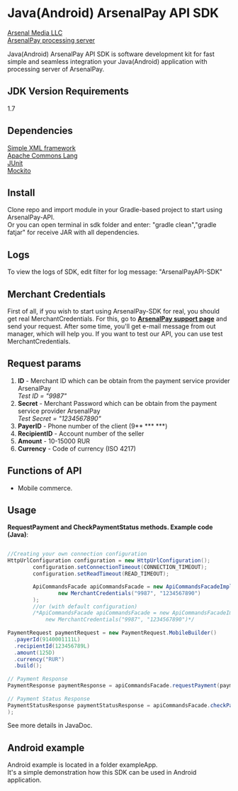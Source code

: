 Java(Android) ArsenalPay API SDK
=========

[Arsenal Media LLC](http://www.arsenalmedia.ru/index.php/en)  
[ArsenalPay processing server](https://arsenalpay.ru)

Java(Android) ArsenalPay API SDK is software development kit for 
fast simple and seamless integration your Java(Android) application with processing server of ArsenalPay.

JDK Version Requirements
----

1.7

Dependencies
----

[Simple XML framework](http://simple.sourceforge.net)  
[Apache Commons Lang](http://commons.apache.org/proper/commons-lang/)  
[JUnit](http://junit.org/)  
[Mockito](http://mockito.org/)

Install
----

Clone repo and import module in your Gradle-based project to start using ArsenalPay-API.  
Or you can open terminal in sdk folder and enter: "gradle clean","gradle fatjar" for receive JAR with all dependencies.

Logs
----
To view the logs of SDK, edit filter for log message: "ArsenalPayAPI-SDK"

Merchant Credentials
----
First of all, if you wish to start using ArsenalPay-SDK for real, you should get real MerchantCredentials. For this, go to **[ArsenalPay support page](https://arsenalpay.ru/index.html)** and send your request.
After some time, you'll get e-mail message from out manager, which will help you.
If you want to test our API, you can use test MerchantCredentials.

Request params
----
1) **ID** - Merchant ID which can be obtain from the payment service provider ArsenalPay  
*Test ID = "9987"*  
2) **Secret** - Merchant Password which can be obtain from the payment service provider ArsenalPay  
*Test Secret = "1234567890"*  
3) **PayerID** - Phone number of the client (9\*\* \*\*\* \*\*\*)  
4) **RecipientID** - Account number of the seller  
5) **Amount** - 10-15000 RUR  
6) **Currency** - Code of currency (ISO 4217)  

Functions of API
----

- Mobile commerce.

Usage
----
**RequestPayment and CheckPaymentStatus methods. Example code (Java)**:

```java 

//Creating your own connection configuration
HttpUrlConfiguration configuration = new HttpUrlConfiguration();
        configuration.setConnectionTimeout(CONNECTION_TIMEOUT);
        configuration.setReadTimeout(READ_TIMEOUT);

        ApiCommandsFacade apiCommandsFacade = new ApiCommandsFacadeImpl(new HttpUrlConnectionImpl(configuration),
                new MerchantCredentials("9987", "1234567890")
        );
        //or (with default configuration)
        /*ApiCommandsFacade apiCommandsFacade = new ApiCommandsFacadeImpl(
            new MerchantCredentials("9987", "1234567890")*/
 
PaymentRequest paymentRequest = new PaymentRequest.MobileBuilder()
  .payerId(9140001111L)
  .recipientId(123456789L)
  .amount(125D)
  .currency("RUR")
  .build();
 
// Payment Response
PaymentResponse paymentResponse = apiCommandsFacade.requestPayment(paymentRequest)
 
// Payment Status Response
PaymentStatusResponse paymentStatusResponse = apiCommandsFacade.checkPaymentStatus(new PaymentStatusRequest(paymentResponse.getTransactionId())
);
```      

See more details in JavaDoc.

**Android example**
----
Android example is located in a folder exampleApp.  
It's a simple demonstration how this SDK can be used in Android application. 
